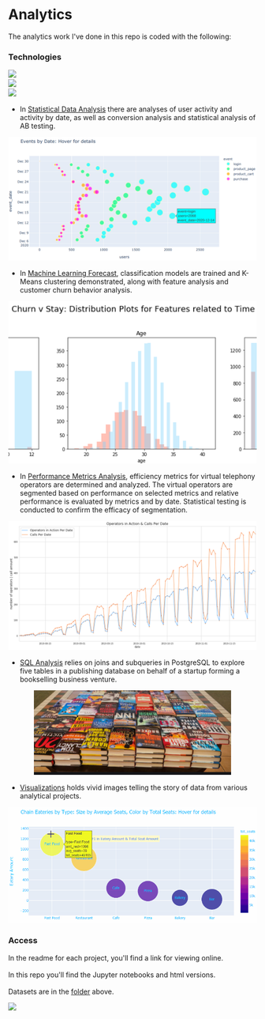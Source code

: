 # Analytics

The analytics work I've done in this repo is coded with the following:

### Technologies

![](https://img.shields.io/badge/-Python%203.7.6%20%20-blue)
<br>
![](https://img.shields.io/badge/-PostgreSQL%2011.10-blue)
<br>
![](https://img.shields.io/badge/-Tableau%202020.3-blue)

* In [Statistical Data Analysis](https://github.com/daiichigo/Analytics/blob/main/readme_Statistical_DataAnalysis_AB_Test.md) there are analyses of user activity and activity by date, as well as conversion analysis and statistical analysis of AB testing.

![](https://github.com/daiichigo/Analytics/blob/main/assets/Events%20by%20Date.png)

* In [Machine Learning Forecast](https://github.com/daiichigo/Analytics/blob/main/readme_ML_Forecast_Predictive_Analytics.md), classification models are trained and K-Means clustering demonstrated, along with feature analysis and customer churn behavior analysis.

![](https://github.com/daiichigo/Analytics/blob/main/assets/ChurnvStayAgedistribution.png)

* In [Performance Metrics Analysis](https://github.com/daiichigo/Analytics/blob/main/readme_Performance_Metrics_Analysis_for_VirtualTelephony_Operator_Efficiency.md), efficiency metrics for virtual telephony operators are determined and analyzed. The virtual operators are segmented based on performance on selected metrics and relative performance is evaluated by metrics and by date. Statistical testing is conducted to confirm the efficacy of segmentation.
<p align="center">
  <img width="700" src="https://github.com/daiichigo/Analytics/blob/main/assets/operatoractivitycallsperdate.png">
</p>

* [SQL Analysis](https://github.com/daiichigo/Analytics/blob/main/readme_SQL_Analysis_for_Book_Startup.md) relies on joins and subqueries in PostgreSQL to explore five tables in a publishing database on behalf of a startup forming a bookselling business venture.
<p align="center">
  <img width="400" src="https://github.com/daiichigo/Analytics/blob/main/assets/books.png">
</p>

* [Visualizations](https://github.com/daiichigo/Analytics/blob/main/readme_Visualizations.md) holds vivid images telling the story of data from various analytical projects.

![](https://github.com/daiichigo/Analytics/blob/main/assets/chaineateriesbytype.gif)


### Access

In the readme for each project, you'll find a link for viewing online.<br><br>
In this repo you'll find the Jupyter notebooks and html versions.<br><br>
Datasets are in the [folder](https://github.com/daiichigo/Analytics/tree/main/datasets) above.











![](https://profile-counter.glitch.me/{daiichigo.Analytics}/count.svg)
